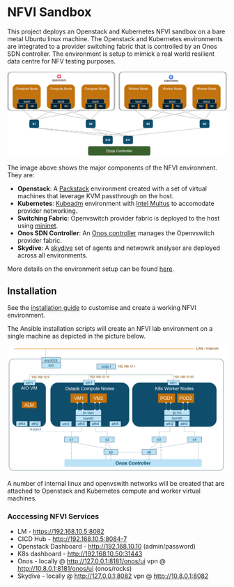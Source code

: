 # NFVI Sandbox

This project deploys an Openstack and Kubernetes NFVI sandbox on a bare metal Ubuntu linux machine. The Openstack and Kubernetes environments are integrated to a provider switching fabric that is controlled by an Onos SDN controller. The environment is setup to mimick a real world resilient data centre for NFV testing purposes.

![NFVI Environment](/docs/images/nfvi-environment.PNG)

The image above shows the major components of the NFVI environment. They are:
* **Openstack**: A [Packstack](https://www.rdoproject.org) environment created with a set of virtual machines that leverage KVM passthrough on the host.  
* **Kubernetes**: [Kubeadm](https://kubernetes.io) environment with [Intel Multus](https://github.com/intel/multus-cni) to accomodate provider networking. 
* **Switching Fabric**: Openvswitch provider fabric is deployed to the host using [mininet](http://mininet.org/). 
* **Onos SDN Controller**: An [Onos controller](https://onosproject.org/) manages the Openvswitch provider fabric. 
* **Skydive**: A [skydive](http://skydive.network/) set of agents and netwowrk analyser are deployed across all environments.

More details on the environment setup can be found [here](/docs/environment.md). 

## Installation

See the [installation guide](/docs/install.md) to customise and create a working NFVI environment.

The Ansible installation scripts will create an NFVI lab environment on a single machine as depicted in the picture below. 

![Lab setup](/docs/images/lab.PNG)

A number of internal linux and openvswith networks will be created that are attached to Openstack and Kubernetes compute and worker virtual machines. 

### Acccessing NFVI Services

* LM - https://192.168.10.5:8082
* CICD Hub - http://192.168.10.5:8084-7
* Openstack Dashboard - http://192.168.10.10 (admin/password)
* K8s dashboard - http://192.168.10.50:31443 
* Onos - locally @ http://127.0.0.1:8181/onos/ui vpn @ http://10.8.0.1:8181/onos/ui (onos/rocks)
* Skydive - locally @ http://127.0.0.1:8082 vpn @ http://10.8.0.1:8082
